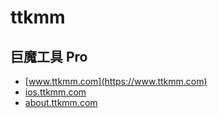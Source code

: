 # ttkmm

## 巨魔工具 Pro

- [www.ttkmm.com](https://www.ttkmm.com)
- [ios.ttkmm.com](https://ios.ttkmm.com)
- [about.ttkmm.com](https://about.ttkmm.com)
